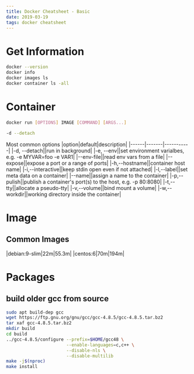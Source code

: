 ```yaml
---
title: Docker Cheatsheet - Basic
date: 2019-03-19
tags: docker cheatsheet
---
```


# Get Information

```sh
docker --version
docker info
docker images ls
docker container ls -all

```


# Container

```sh
docker run [OPTIONS] IMAGE [COMMAND] [ARGS...]

-d --detach

```
Most common options
|option|default|description|
|------|-------|-----------|
|-d, --detach||run in background|
|-e, --env||set environment varialbes, e.g. -e MYVAR=foo -e VAR1|
|--env-file||read env vars from a file|
|--expose||expose a port or a range of ports|
|-h,--hostname||container host name|
|-i,--interactive||keep stdin open even if not attached|
|-l,--label||set meta data on a container|
|--name||assign a name to the container|
|-p,--pulish||publish a container's port(s) to the host, e.g. -p 80:8080|
|-t,--tty||allocate a pseudo-tty|
|-v,--volume||bind mount a volume|
|-w,--workdir||working directory inside the container|


# Image

## Common Images
|debian:9-slim|22m|55.3m|
|centos:6|70m|194m|


# Packages


## build older gcc from source

```sh
sudo apt build-dep gcc
wget https://ftp.gnu.org/gnu/gcc/gcc-4.8.5/gcc-4.8.5.tar.bz2
tar xaf gcc-4.8.5.tar.bz2
mkdir build
cd build
../gcc-4.8.5/configure --prefix=$HOME/gcc48 \
                       --enable-languages=c,c++ \
                       --disable-nls \
                       --disable-multilib
make -j$(nproc)
make install
```
